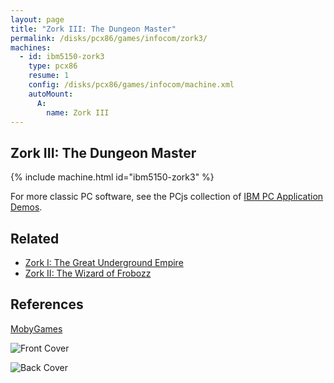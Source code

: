 ```yaml
---
layout: page
title: "Zork III: The Dungeon Master"
permalink: /disks/pcx86/games/infocom/zork3/
machines:
  - id: ibm5150-zork3
    type: pcx86
    resume: 1
    config: /disks/pcx86/games/infocom/machine.xml
    autoMount:
      A:
        name: Zork III
---
```


Zork III: The Dungeon Master
----------------------------

{% include machine.html id="ibm5150-zork3" %}

For more classic PC software, see the PCjs collection of [IBM PC Application Demos](/apps/pcx86/).

Related
-------

* [Zork I: The Great Underground Empire](../zork1/)
* [Zork II: The Wizard of Frobozz](../zork2/)

References
----------

[MobyGames](http://www.mobygames.com/game/zork-iii-the-dungeon-master)

![Front Cover](http://www.mobygames.com/images/covers/l/2879-zork-iii-the-dungeon-master-dos-front-cover.jpg)

![Back Cover](http://www.mobygames.com/images/covers/l/2880-zork-iii-the-dungeon-master-dos-back-cover.jpg)
